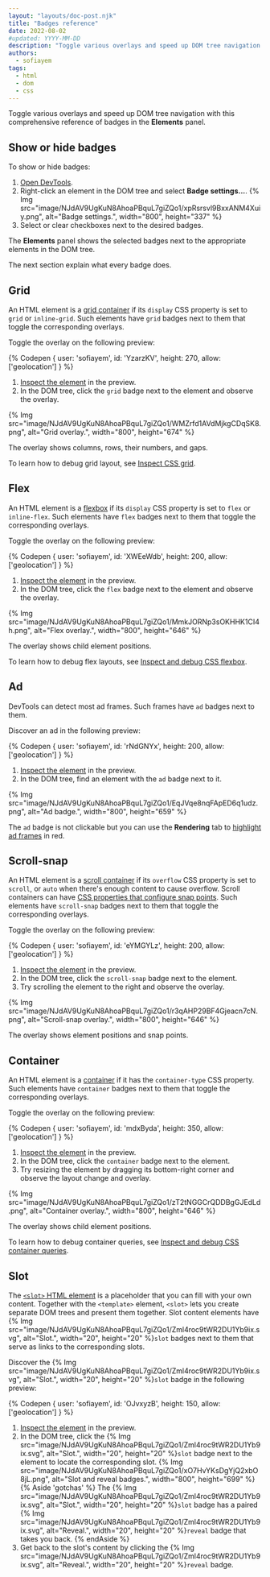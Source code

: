 ```yaml
---
layout: "layouts/doc-post.njk"
title: "Badges reference"
date: 2022-08-02
#updated: YYYY-MM-DD
description: "Toggle various overlays and speed up DOM tree navigation with badges."
authors:
  - sofiayem
tags:
  - html
  - dom
  - css
---
```


Toggle various overlays and speed up DOM tree navigation with this comprehensive reference of badges in the **Elements** panel.

## Show or hide badges

To show or hide badges:

1. [Open DevTools](/docs/devtools/open/#elements).
1. Right-click an element in the DOM tree and select **Badge settings...**.
   {% Img src="image/NJdAV9UgKuN8AhoaPBquL7giZQo1/xpRsrsvl9BxxANM4Xuiy.png", alt="Badge settings.", width="800", height="337" %}
1. Select or clear checkboxes next to the desired badges.

The **Elements** panel shows the selected badges next to the appropriate elements in the DOM tree.

The next section explain what every badge does.

## Grid

An HTML element is a [grid container](https://developer.mozilla.org/docs/Web/CSS/CSS_Grid_Layout) if its `display` CSS property is set to `grid` or `inline-grid`. Such elements have `grid` badges next to them that toggle the corresponding overlays.

Toggle the overlay on the following preview:

{% Codepen {
 user: 'sofiayem',
 id: 'YzarzKV',
 height: 270,
 allow: ['geolocation']
} %}

1. [Inspect the element][1] in the preview.
1. In the DOM tree, click the `grid` badge next to the element and observe the overlay.

{% Img src="image/NJdAV9UgKuN8AhoaPBquL7giZQo1/WMZrfd1AVdMjkgCDqSK8.png", alt="Grid overlay.", width="800", height="674" %}

The overlay shows columns, rows, their numbers, and gaps.

To learn how to debug grid layout, see [Inspect CSS grid](/docs/devtools/css/grid/).

## Flex

An HTML element is a [flexbox](https://developer.mozilla.org/docs/Web/CSS/CSS_Flexible_Box_Layout) if its `display` CSS property is set to `flex` or `inline-flex`. Such elements have `flex` badges next to them that toggle the corresponding overlays.

Toggle the overlay on the following preview:

{% Codepen {
  user: 'sofiayem',
  id: 'XWEeWdb',
  height: 200,
  allow: ['geolocation']
} %}

1. [Inspect the element][1] in the preview.
1. In the DOM tree, click the `flex` badge next to the element and observe the overlay.

{% Img src="image/NJdAV9UgKuN8AhoaPBquL7giZQo1/MmkJORNp3sOKHHK1CI4h.png", alt="Flex overlay.", width="800", height="646" %}

The overlay shows child element positions. 

To learn how to debug flex layouts, see [Inspect and debug CSS flexbox](/docs/devtools/css/flexbox/).

## Ad

DevTools can detect most ad frames. Such frames have `ad` badges next to them. 

Discover an ad in the following preview:

{% Codepen {
  user: 'sofiayem',
  id: 'rNdGNYx',
  height: 200,
  allow: ['geolocation']
} %}

1. [Inspect the element][1] in the preview.
1. In the DOM tree, find an element with the `ad` badge next to it.

{% Img src="image/NJdAV9UgKuN8AhoaPBquL7giZQo1/EqJVqe8nqFApED6q1udz.png", alt="Ad badge.", width="800", height="659" %}

The `ad` badge is not clickable but you can use the **Rendering** tab to [highlight ad frames](/docs/devtools/rendering/apply-effects/#highlight-ad-frames) in red.

## Scroll-snap

An HTML element is a [scroll container](https://developer.mozilla.org/docs/Glossary/Scroll_container) if its `overflow` CSS property is set to `scroll`, or `auto` when there's enough content to cause overflow. Scroll containers can have [CSS properties that configure snap points](https://developer.mozilla.org/docs/Web/CSS/CSS_Scroll_Snap). Such elements have `scroll-snap` badges next to them that toggle the corresponding overlays.

Toggle the overlay on the following preview:

{% Codepen {
  user: 'sofiayem',
  id: 'eYMGYLz',
  height: 200,
  allow: ['geolocation']
} %}

1. [Inspect the element][1] in the preview.
1. In the DOM tree, click the `scroll-snap` badge next to the element.
1. Try scrolling the element to the right and observe the overlay.

{% Img src="image/NJdAV9UgKuN8AhoaPBquL7giZQo1/r3qAHP29BF4Gjeacn7cN.png", alt="Scroll-snap overlay.", width="800", height="646" %}

The overlay shows element positions and snap points.

## Container

An HTML element is a [container](https://developer.mozilla.org/docs/Web/CSS/CSS_Container_Queries) if it has the `container-type` CSS property. Such elements have `container` badges next to them that toggle the corresponding overlays.

Toggle the overlay on the following preview:

{% Codepen {
  user: 'sofiayem',
  id: 'mdxByda',
  height: 350,
  allow: ['geolocation']
} %}

1. [Inspect the element][1] in the preview.
1. In the DOM tree, click the `container` badge next to the element.
1. Try resizing the element by dragging its bottom-right corner and observe the layout change and overlay.

{% Img src="image/NJdAV9UgKuN8AhoaPBquL7giZQo1/zT2tNGGCrQDDBgGJEdLd.png", alt="Container overlay.", width="800", height="646" %}

The overlay shows child element positions.

To learn how to debug container queries, see [Inspect and debug CSS container queries](/docs/devtools/css/container-queries/).

## Slot

The [`<slot>` HTML element](https://developer.mozilla.org/docs/Web/HTML/Element/slot) is a placeholder that you can fill with your own content. Together with the `<template>` element,  `<slot>` lets you create separate DOM trees and present them together. Slot content elements have {% Img src="image/NJdAV9UgKuN8AhoaPBquL7giZQo1/Zml4roc9tWR2DU1Yb9ix.svg", alt="Slot.", width="20", height="20" %}`slot` badges next to them that serve as links to the corresponding slots.

Discover the {% Img src="image/NJdAV9UgKuN8AhoaPBquL7giZQo1/Zml4roc9tWR2DU1Yb9ix.svg", alt="Slot.", width="20", height="20" %}`slot` badge in the following preview:

{% Codepen {
  user: 'sofiayem',
  id: 'OJvxyzB',
  height: 150,
  allow: ['geolocation']
} %}

1. [Inspect the element][1] in the preview.
1. In the DOM tree, click the {% Img src="image/NJdAV9UgKuN8AhoaPBquL7giZQo1/Zml4roc9tWR2DU1Yb9ix.svg", alt="Slot.", width="20", height="20" %}`slot` badge next to the element to locate the corresponding slot.
   {% Img src="image/NJdAV9UgKuN8AhoaPBquL7giZQo1/xO7HvYKsDgYjQ2xbO8jL.png", alt="Slot and reveal badges.", width="800", height="699" %}
   {% Aside 'gotchas' %}
   The {% Img src="image/NJdAV9UgKuN8AhoaPBquL7giZQo1/Zml4roc9tWR2DU1Yb9ix.svg", alt="Slot.", width="20", height="20" %}`slot` badge has a paired {% Img src="image/NJdAV9UgKuN8AhoaPBquL7giZQo1/Zml4roc9tWR2DU1Yb9ix.svg", alt="Reveal.", width="20", height="20" %}`reveal` badge that takes you back.
   {% endAside %}
1. Get back to the slot's content by clicking the {% Img src="image/NJdAV9UgKuN8AhoaPBquL7giZQo1/Zml4roc9tWR2DU1Yb9ix.svg", alt="Reveal.", width="20", height="20" %}`reveal` badge.

[1]: /docs/devtools/open/#elements
